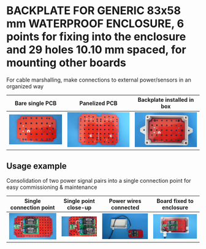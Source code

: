 
# BACKPLATE FOR GENERIC 83x58 mm WATERPROOF ENCLOSURE, 6 points for fixing into the enclosure and 29 holes 10.10 mm spaced, for mounting other boards

For cable marshalling, make connections to external power/sensors in an organized way

Bare single PCB                              |Panelized PCB                                |Backplate installed in box                        |
---------------------------------------------|---------------------------------------------|--------------------------------------------------|
![](/a-backplates/a00/assets/img/barepcb.jpg)|![](/a-backplates/a00/assets/img/panel.jpg)|![](/a-backplates/a00/assets/img/installedinbox.jpg)|


## Usage example

Consolidation of two power signal pairs into a single connection point for easy commissioning & maintenance

Single connection point|Single point close-up|Power wires connected|Board fixed to enclosure|
-----------------------|---------------------|---------------------|------------------------|
![](/b-screw-terminal-wire-connectors/b00/assets/img/singlepoint.jpg)|![](/b-screw-terminal-wire-connectors/b00/assets/img/singlepointcloseup.jpg)|![](/b-screw-terminal-wire-connectors/b00/assets/img/wiresconnection.jpg)|![](/b-screw-terminal-wire-connectors/b00/assets/img/boardfixed.jpg)|

